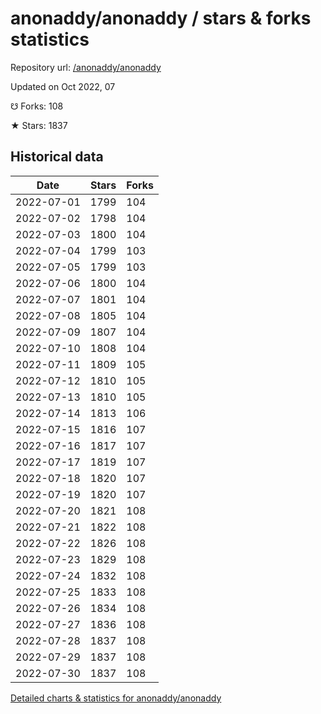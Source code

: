 # anonaddy/anonaddy / stars & forks statistics

Repository url: [/anonaddy/anonaddy](https://github.com/anonaddy/anonaddy)

Updated on Oct 2022, 07

☋ Forks: 108

★ Stars: 1837

## Historical data
| Date | Stars | Forks |
|------|-------|-------|
| 2022-07-01 | 1799 | 104 | 
| 2022-07-02 | 1798 | 104 | 
| 2022-07-03 | 1800 | 104 | 
| 2022-07-04 | 1799 | 103 | 
| 2022-07-05 | 1799 | 103 | 
| 2022-07-06 | 1800 | 104 | 
| 2022-07-07 | 1801 | 104 | 
| 2022-07-08 | 1805 | 104 | 
| 2022-07-09 | 1807 | 104 | 
| 2022-07-10 | 1808 | 104 | 
| 2022-07-11 | 1809 | 105 | 
| 2022-07-12 | 1810 | 105 | 
| 2022-07-13 | 1810 | 105 | 
| 2022-07-14 | 1813 | 106 | 
| 2022-07-15 | 1816 | 107 | 
| 2022-07-16 | 1817 | 107 | 
| 2022-07-17 | 1819 | 107 | 
| 2022-07-18 | 1820 | 107 | 
| 2022-07-19 | 1820 | 107 | 
| 2022-07-20 | 1821 | 108 | 
| 2022-07-21 | 1822 | 108 | 
| 2022-07-22 | 1826 | 108 | 
| 2022-07-23 | 1829 | 108 | 
| 2022-07-24 | 1832 | 108 | 
| 2022-07-25 | 1833 | 108 | 
| 2022-07-26 | 1834 | 108 | 
| 2022-07-27 | 1836 | 108 | 
| 2022-07-28 | 1837 | 108 | 
| 2022-07-29 | 1837 | 108 | 
| 2022-07-30 | 1837 | 108 | 


[Detailed charts & statistics for anonaddy/anonaddy](https://reviewgithub.com/rep/anonaddy/anonaddy)

